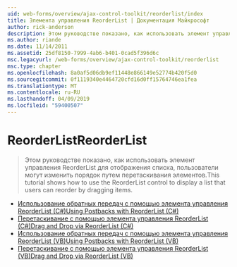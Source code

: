 ```yaml
---
uid: web-forms/overview/ajax-control-toolkit/reorderlist/index
title: Элемента управления ReorderList | Документация Майкрософт
author: rick-anderson
description: Этом руководстве показано, как использовать элемент управления ReorderList для отображения списка, пользователи могут изменить порядок путем перетаскивания элементов.
ms.author: riande
ms.date: 11/14/2011
ms.assetid: 25df8150-7999-4ab6-b401-0cad5f396d6c
msc.legacyurl: /web-forms/overview/ajax-control-toolkit/reorderlist
msc.type: chapter
ms.openlocfilehash: 8a0af5d06db9ef11448e866149e52774b420f5d0
ms.sourcegitcommit: 0f1119340e4464720cfd16d0ff15764746ea1fea
ms.translationtype: MT
ms.contentlocale: ru-RU
ms.lasthandoff: 04/09/2019
ms.locfileid: "59400507"
---
```

# <a name="reorderlist"></a><span data-ttu-id="9facc-103">ReorderList</span><span class="sxs-lookup"><span data-stu-id="9facc-103">ReorderList</span></span>

> <span data-ttu-id="9facc-104">Этом руководстве показано, как использовать элемент управления ReorderList для отображения списка, пользователи могут изменить порядок путем перетаскивания элементов.</span><span class="sxs-lookup"><span data-stu-id="9facc-104">This tutorial shows how to use the ReorderList control to display a list that users can reorder by dragging items.</span></span>


- [<span data-ttu-id="9facc-105">Использование обратных передач с помощью элемента управления ReorderList (C#)</span><span class="sxs-lookup"><span data-stu-id="9facc-105">Using Postbacks with ReorderList (C#)</span></span>](using-postbacks-with-reorderlist-cs.md)
- [<span data-ttu-id="9facc-106">Перетаскивание с помощью элемента управления ReorderList (C#)</span><span class="sxs-lookup"><span data-stu-id="9facc-106">Drag and Drop via ReorderList (C#)</span></span>](drag-and-drop-via-reorderlist-cs.md)
- [<span data-ttu-id="9facc-107">Использование обратных передач с помощью элемента управления ReorderList (VB)</span><span class="sxs-lookup"><span data-stu-id="9facc-107">Using Postbacks with ReorderList (VB)</span></span>](using-postbacks-with-reorderlist-vb.md)
- [<span data-ttu-id="9facc-108">Перетаскивание с помощью элемента управления ReorderList (VB)</span><span class="sxs-lookup"><span data-stu-id="9facc-108">Drag and Drop via ReorderList (VB)</span></span>](drag-and-drop-via-reorderlist-vb.md)
